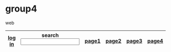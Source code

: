 # group4
web
<!DOCTYPE html>
<html lang="en">
<head>
    <meta charset="UTF-8">
    <meta http-equiv="X-UA-Compatible" content="IE=edge">
    <meta name="viewport" content="width=device-width, initial-scale=1.0">
    <title>group4</title>
</head>
<body>
    <nav>
        <table>
                <thead>
                    <tr>
                        <th width="50px">
                            <a href="#">log in</a>
                        </th>
                        <th width="300px">
                            <form action="">
                                <label for="search">search</label>
                                <input type="text" id="search" name="https://www.google.com/search"/>
                            </form>
                        </th>
                        <th width="100px">
                            <a href="#">page1</a>
                        </th>
                        <th width="100px">
                            <a href="#">page2</a>
                        </th>
                        <th width="100px">
                            <a href="#">page3</a>
                        </th>
                        <th width="100px">
                            <a href="#">page4</a>
                        </th>
                    </tr>
                </thead>
        </table>
    </nav>
